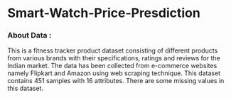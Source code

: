 # Smart-Watch-Price-Presdiction

### About Data :

This is a fitness tracker product dataset consisting of different products from various brands with their specifications, ratings and reviews for the Indian market. The data has been collected from e-commerce websites namely Flipkart and Amazon using web scraping technique. This dataset contains 451 samples with 16 attributes. There are some missing values in this dataset.

### 
